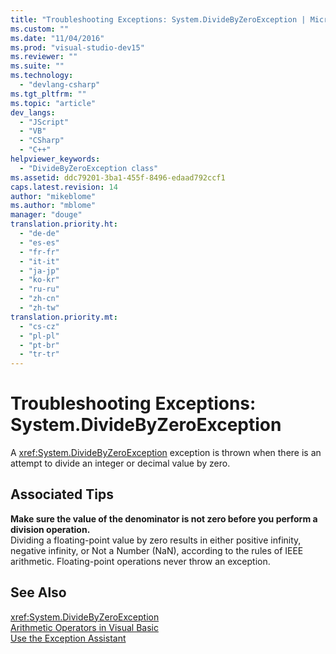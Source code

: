```yaml
---
title: "Troubleshooting Exceptions: System.DivideByZeroException | Microsoft Docs"
ms.custom: ""
ms.date: "11/04/2016"
ms.prod: "visual-studio-dev15"
ms.reviewer: ""
ms.suite: ""
ms.technology: 
  - "devlang-csharp"
ms.tgt_pltfrm: ""
ms.topic: "article"
dev_langs: 
  - "JScript"
  - "VB"
  - "CSharp"
  - "C++"
helpviewer_keywords: 
  - "DivideByZeroException class"
ms.assetid: ddc79201-3ba1-455f-8496-edaad792ccf1
caps.latest.revision: 14
author: "mikeblome"
ms.author: "mblome"
manager: "douge"
translation.priority.ht: 
  - "de-de"
  - "es-es"
  - "fr-fr"
  - "it-it"
  - "ja-jp"
  - "ko-kr"
  - "ru-ru"
  - "zh-cn"
  - "zh-tw"
translation.priority.mt: 
  - "cs-cz"
  - "pl-pl"
  - "pt-br"
  - "tr-tr"
---
```

# Troubleshooting Exceptions: System.DivideByZeroException
A <xref:System.DivideByZeroException> exception is thrown when there is an attempt to divide an integer or decimal value by zero.  
  
## Associated Tips  
 **Make sure the value of the denominator is not zero before you perform a division operation.**  
 Dividing a floating-point value by zero results in either positive infinity, negative infinity, or Not a Number (NaN), according to the rules of IEEE arithmetic. Floating-point operations never throw an exception.  
  
## See Also  
 <xref:System.DivideByZeroException>   
 [Arithmetic Operators in Visual Basic](/dotnet/visual-basic/programming-guide/language-features/operators-and-expressions/arithmetic-operators)   
 [Use the Exception Assistant](../Topic/How%20to:%20Use%20the%20Exception%20Assistant.md)